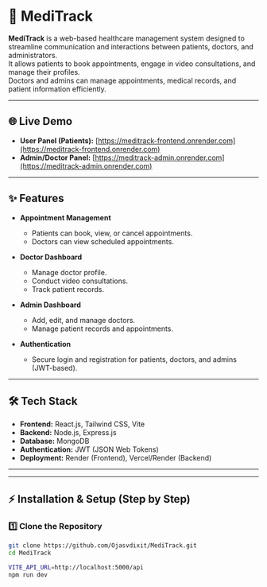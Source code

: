 # 🏥 MediTrack

**MediTrack** is a web-based healthcare management system designed to streamline communication and interactions between patients, doctors, and administrators.  
It allows patients to book appointments, engage in video consultations, and manage their profiles.  
Doctors and admins can manage appointments, medical records, and patient information efficiently.

---

## 🌐 Live Demo
- **User Panel (Patients):** [https://meditrack-frontend.onrender.com](https://meditrack-frontend.onrender.com)  
- **Admin/Doctor Panel:** [https://meditrack-admin.onrender.com](https://meditrack-admin.onrender.com)  

---

## ✨ Features
- **Appointment Management**  
  - Patients can book, view, or cancel appointments.  
  - Doctors can view scheduled appointments.  

- **Doctor Dashboard**  
  - Manage doctor profile.  
  - Conduct video consultations.  
  - Track patient records.  

- **Admin Dashboard**  
  - Add, edit, and manage doctors.  
  - Manage patient records and appointments.  

- **Authentication**  
  - Secure login and registration for patients, doctors, and admins (JWT-based).  

---

## 🛠️ Tech Stack
- **Frontend:** React.js, Tailwind CSS, Vite  
- **Backend:** Node.js, Express.js  
- **Database:** MongoDB  
- **Authentication:** JWT (JSON Web Tokens)  
- **Deployment:** Render (Frontend), Vercel/Render (Backend)  

---

---

## ⚡ Installation & Setup (Step by Step)

### 1️⃣ Clone the Repository
```bash
git clone https://github.com/Ojasvdixit/MediTrack.git
cd MediTrack

VITE_API_URL=http://localhost:5000/api
npm run dev



